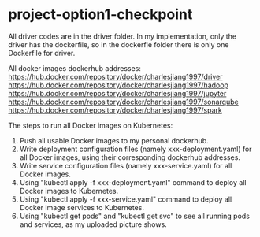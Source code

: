 # project-option1-checkpoint

All driver codes are in the driver folder. In my implementation, only the driver has the dockerfile, so in the dockerfle folder there is only one Dockerfile for driver.  

All docker images dockerhub addresses:
https://hub.docker.com/repository/docker/charlesjiang1997/driver  
https://hub.docker.com/repository/docker/charlesjiang1997/hadoop  
https://hub.docker.com/repository/docker/charlesjiang1997/jupyter  
https://hub.docker.com/repository/docker/charlesjiang1997/sonarqube  
https://hub.docker.com/repository/docker/charlesjiang1997/spark  

The steps to run all Docker images on Kubernetes:
1. Push all usable Docker images to my personal dockerhub.  
2. Write deployment configuration files (namely xxx-deployment.yaml) for all Docker images, using their corresponding dockerhub addresses.  
3. Write service configuration files (namely xxx-service.yaml) for all Docker images.  
4. Using "kubectl apply -f xxx-deployment.yaml" command to deploy all Docker images to Kubernetes.  
5. Using "kubectl apply -f xxx-service.yaml" command to deploy all Docker image services to Kubernetes.  
6. Using "kubectl get pods" and "kubectl get svc" to see all running pods and services, as my uploaded picture shows.
